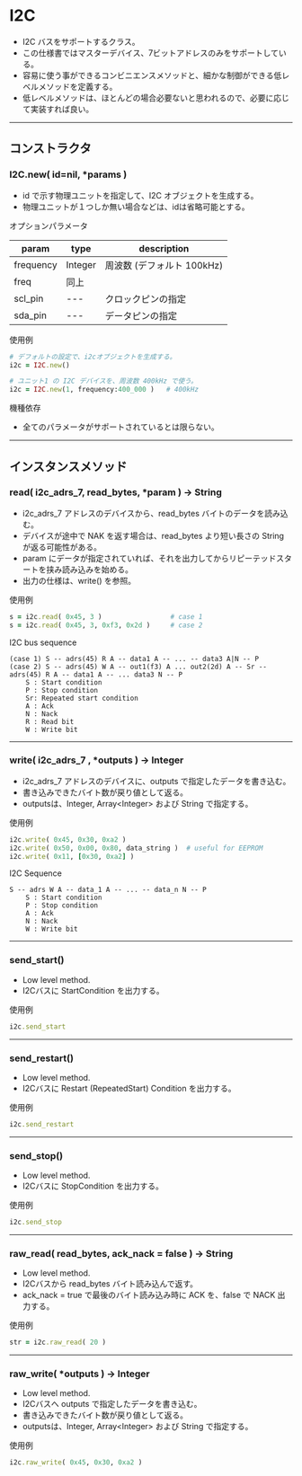 # I2C

- I2C バスをサポートするクラス。
- この仕様書ではマスターデバイス、7ビットアドレスのみをサポートしている。
- 容易に使う事ができるコンビニエンスメソッドと、細かな制御ができる低レベルメソッドを定義する。
- 低レベルメソッドは、ほとんどの場合必要ないと思われるので、必要に応じて実装すれば良い。

---

## コンストラクタ


### I2C.new( id=nil, *params )

- id で示す物理ユニットを指定して、I2C オブジェクトを生成する。
- 物理ユニットが１つしか無い場合などは、idは省略可能とする。

オプションパラメータ

| param | type | description |
| --- | --- | --- |
| frequency | Integer | 周波数 (デフォルト 100kHz) |
| freq | 同上 |  |
| scl_pin | --- | クロックピンの指定 |
| sda_pin | --- | データピンの指定 |

使用例

```ruby
# デフォルトの設定で、i2cオブジェクトを生成する。
i2c = I2C.new()

# ユニット1 の I2C デバイスを、周波数 400kHz で使う。
i2c = I2C.new(1, frequency:400_000 )   # 400kHz
```

機種依存

- 全てのパラメータがサポートされているとは限らない。

---

## インスタンスメソッド


### read( i2c_adrs_7, read_bytes, *param ) -> String

- i2c_adrs_7 アドレスのデバイスから、read_bytes バイトのデータを読み込む。
- デバイスが途中で NAK を返す場合は、read_bytes より短い長さの String が返る可能性がある。
- param にデータが指定されていれば、それを出力してからリピーテッドスタートを挟み読み込みを始める。
- 出力の仕様は、write() を参照。

使用例

```ruby
s = i2c.read( 0x45, 3 )                 # case 1
s = i2c.read( 0x45, 3, 0xf3, 0x2d )     # case 2
```

I2C bus sequence

```
(case 1) S -- adrs(45) R A -- data1 A -- ... -- data3 A|N -- P
(case 2) S -- adrs(45) W A -- out1(f3) A ... out2(2d) A -- Sr -- adrs(45) R A -- data1 A -- ... data3 N -- P
    S : Start condition
    P : Stop condition
    Sr: Repeated start condition
    A : Ack
    N : Nack
    R : Read bit
    W : Write bit
```

---

### write( i2c_adrs_7 , *outputs ) -> Integer

- i2c_adrs_7 アドレスのデバイスに、outputs で指定したデータを書き込む。
- 書き込みできたバイト数が戻り値として返る。
- outputsは、Integer, Array\<Integer\> および String で指定する。

使用例

```ruby
i2c.write( 0x45, 0x30, 0xa2 )
i2c.write( 0x50, 0x00, 0x80, data_string )  # useful for EEPROM
i2c.write( 0x11, [0x30, 0xa2] )
```

I2C Sequence

```
S -- adrs W A -- data_1 A -- ... -- data_n N -- P
    S : Start condition
    P : Stop condition
    A : Ack
    N : Nack
    W : Write bit
```

---

### send_start()

- Low level method.
- I2Cバスに StartCondition を出力する。

使用例

```ruby
i2c.send_start
```

---

### send_restart()

- Low level method.
- I2Cバスに Restart (RepeatedStart) Condition を出力する。

使用例

```ruby
i2c.send_restart
```

---

### send_stop()

- Low level method.
- I2Cバスに StopCondition を出力する。

使用例

```ruby
i2c.send_stop
```

---

### raw_read( read_bytes, ack_nack = false ) -> String

- Low level method.
- I2Cバスから read_bytes バイト読み込んで返す。
- ack_nack = true で最後のバイト読み込み時に ACK を、false で NACK 出力する。

使用例

```ruby
str = i2c.raw_read( 20 )
```

---

### raw_write( *outputs ) -> Integer

- Low level method.
- I2Cバスへ outputs で指定したデータを書き込む。
- 書き込みできたバイト数が戻り値として返る。
- outputsは、Integer, Array\<Integer\> および String で指定する。

使用例

```ruby
i2c.raw_write( 0x45, 0x30, 0xa2 )
```
